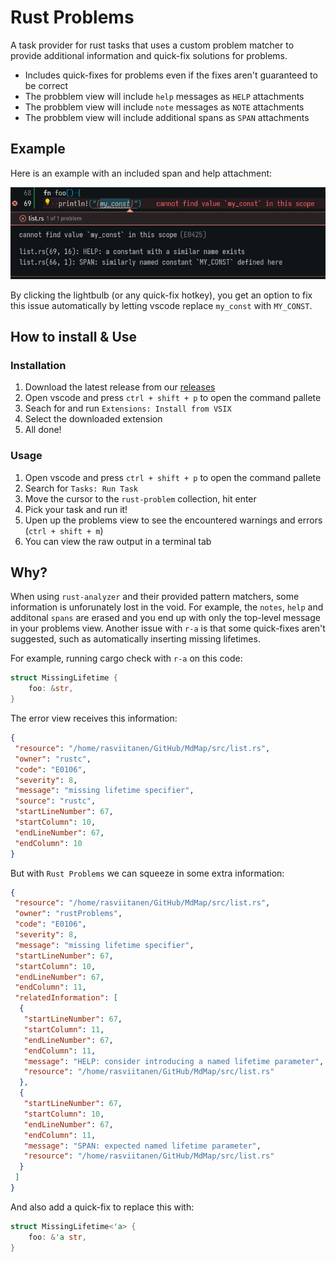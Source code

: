 # Rust Problems

A task provider for rust tasks that uses a custom problem matcher to provide additional information and quick-fix solutions for problems.

* Includes quick-fixes for problems even if the fixes aren't guaranteed to be correct
* The probblem view will include `help` messages as `HELP` attachments
* The probblem view will include `note` messages as `NOTE` attachments
* The probblem view will include additional spans as `SPAN` attachments

## Example

Here is an example with an included span and help attachment:

![Example](https://github.com/rasviitanen/rust-problems/raw/main/example.png)

By clicking the lightbulb (or any quick-fix hotkey), you get an option to fix this issue automatically by letting vscode replace `my_const` with `MY_CONST`.

## How to install & Use

### Installation

1. Download the latest release from our [releases](https://github.com/rasviitanen/rust-problems/releases)
2. Open vscode and press `ctrl + shift + p` to open the command pallete
3. Seach for and run `Extensions: Install from VSIX`
4. Select the downloaded extension
5. All done!

### Usage

1. Open vscode and press `ctrl + shift + p` to open the command pallete
2. Search for `Tasks: Run Task`
3. Move the cursor to the `rust-problem` collection, hit enter
4. Pick your task and run it!
5. Upen up the problems view to see the encountered warnings and errors (`ctrl + shift + m`)
6. You can view the raw output in a terminal tab

## Why?

When using `rust-analyzer` and their provided pattern matchers, some information is unforunately lost in the void. For example, the `notes`, `help` and additonal `spans` are erased and you end up with only the top-level message in your problems view. Another issue with `r-a` is that some quick-fixes aren't suggested, such as automatically inserting missing lifetimes.

For example, running cargo check with `r-a` on this code:

```rust
struct MissingLifetime {
    foo: &str,
}
```

The error view receives this information:

```json
{
 "resource": "/home/rasviitanen/GitHub/MdMap/src/list.rs",
 "owner": "rustc",
 "code": "E0106",
 "severity": 8,
 "message": "missing lifetime specifier",
 "source": "rustc",
 "startLineNumber": 67,
 "startColumn": 10,
 "endLineNumber": 67,
 "endColumn": 10
}
```

But with `Rust Problems` we can squeeze in some extra information:

```json
{
 "resource": "/home/rasviitanen/GitHub/MdMap/src/list.rs",
 "owner": "rustProblems",
 "code": "E0106",
 "severity": 8,
 "message": "missing lifetime specifier",
 "startLineNumber": 67,
 "startColumn": 10,
 "endLineNumber": 67,
 "endColumn": 11,
 "relatedInformation": [
  {
   "startLineNumber": 67,
   "startColumn": 11,
   "endLineNumber": 67,
   "endColumn": 11,
   "message": "HELP: consider introducing a named lifetime parameter",
   "resource": "/home/rasviitanen/GitHub/MdMap/src/list.rs"
  },
  {
   "startLineNumber": 67,
   "startColumn": 10,
   "endLineNumber": 67,
   "endColumn": 11,
   "message": "SPAN: expected named lifetime parameter",
   "resource": "/home/rasviitanen/GitHub/MdMap/src/list.rs"
  }
 ]
}
```

And also add a quick-fix to replace this with:

```rust
struct MissingLifetime<'a> {
    foo: &'a str,
}
```
